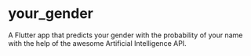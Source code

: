 # your_gender

A Flutter app that predicts your gender with the probability of your name with the help of the awesome Artificial Intelligence API.
